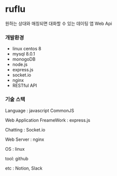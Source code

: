 # ruflu
원하는 상대와 매칭되면 대화할 수 있는 데이팅 앱 Web Api

### 개발환경
- linux centos 8
- mysql 8.0.1
- monogoDB
- node.js
- express.js
- socket.io
- nginx
- RESTful API

### 기술 스택
Language : javascript CommonJS

Web Application FreameWork : express.js

Chatting : Socket.io

Web Server : nginx

OS : linux

tool: github

etc : Notion, Slack
